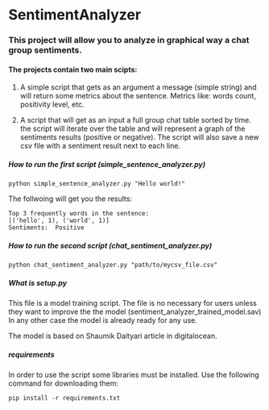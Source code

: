 # SentimentAnalyzer

### This project will allow you to analyze in graphical way a chat group sentiments.
#### The projects contain two main scipts:

1. A simple script that gets as an argument a message (simple string) and will return some metrics about the sentence.
   Metrics like: words count, positivity level, etc.
   
2. A script that will get as an input a full group chat table sorted by time. the script will iterate over the table and will represent a graph of the sentiments results (positive or negative). The script will also save a new csv file with a sentiment result next to each line.


##### How to run the first script (simple_sentence_analyzer.py)

```python simple_sentence_analyzer.py "Hello world!"```

The follwoing will get you the results:

```
Top 3 frequently words in the sentence:
[('hello', 1), ('world', 1)]
Sentiments:  Positive
```

##### How to run the second script (chat_sentiment_analyzer.py)

``` python chat_sentiment_analyzer.py "path/to/mycsv_file.csv" ```

##### What is setup.py

This file is a model training script.
The file is no necessary for users unless they want to improve the the model (sentiment_analyzer_trained_model.sav)
In any other case the model is already ready for any use.

The model is based on Shaumik Daityari article in digitalocean.

##### requirements

In order to use the script some libraries must be installed.
Use the following command for downloading them:

```pip install -r requirements.txt```

